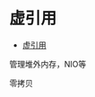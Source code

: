 # 虚引用
- [虚引用](../../src/main/java/cool/zzy/demo/reference/PhantomReferenceTest.java)

管理堆外内存，NIO等

零拷贝